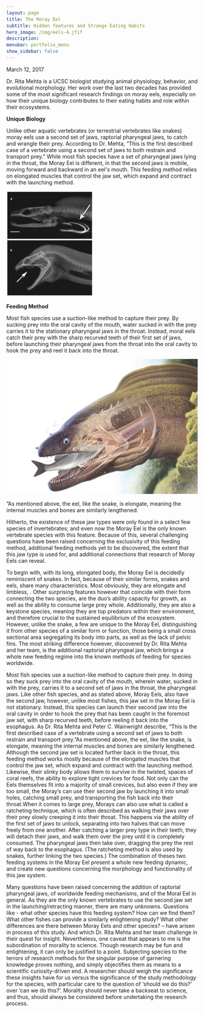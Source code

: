 ```yaml
---
layout: page
title: The Moray Eel
subtitle: Hidden features and Strange Eating Habits
hero_image: /img/eels-4.jfif
description: 
menubar: portfolio_menu
show_sidebar: false    	
---
```


March 12, 2017



Dr. Rita Mehta is a UCSC biologist studying animal physiology, behavior, and evolutional morphology. Her work over the last two decades has provided some of the most significant research findings on moray eels, especially on how their unique biology contributes to their eating habits and role within their ecosystems.

**Unique Biology**

Unlike other aquatic vertebrates (or terrestrial vertebrates like snakes) moray eels use a second set of jaws, raptorial pharyngeal jaws, to catch and wrangle their prey. According to Dr. Mehta, “This is the first described case of a vertebrate using a second set of jaws to both restrain and transport prey.” While most fish species have a set of pharyngeal jaws lying in the throat, the Moray Eel is different, in that the second jaws is mobile, moving forward and backward in an eel's mouth. This feeding method relies on elongated muscles that control the jaw set, which expand and contract with the launching method. 

![](/img/moray-eel-jaw.jpg)

**Feeding Method**

Most fish species use a suction-like method to capture their prey. By sucking prey into the oral cavity of the mouth, water sucked in with the prey carries it to the stationary pharyngeal jaws in the throat. Instead, moral eels catch their prey with the sharp recurved teeth of their first set of jaws, before launching their pharyngeal jaws from the throat into the oral cavity to hook the prey and reel it back into the throat. 

![](/img/eels-2.jpg)

”As mentioned above, the eel, like the snake, is elongate, meaning the internal muscles and bones are similarly lengthened. 



Hitherto, the existence of these jaw types were only found in a select few species of invertebrates; and even now the Moray Eel is the only known vertebrate species with this feature. Because of this, several challenging questions have been raised concerning the exclusivity of this feeding method, additional feeding methods yet to be discovered, the extent that this jaw type is used for, and additional connections that research of Moray Eels can reveal.

To begin with, with its long, elongated body, the Moray Eel is decidedly reminiscent of snakes. In fact, because of their similar forms, snakes and eels, share many characteristics. Most obviously, they are elongate and limbless, . Other surprising features however that coincide with their form connecting the two species, are the duo’s ability capacity for growth, as well as the ability to consume large prey whole. Additionally, they are also a keystone species, meaning they are top predators within their environment, and therefore crucial to the sustained equilibrium of the ecosystem. However, unlike the snake, a few are unique to the Moray Eel, distinguishing it from other species of a similar form or function, those being a small cross sectional area segregating its body into parts, as well as the lack of pelvic fins. The most striking difference however, discovered by Dr. Rita Mehta and her team, is the additional raptorial pharyngeal jaw, which brings a whole new feeding regime into the known methods of feeding for species worldwide.

Most fish species use a suction-like method to capture their prey. In doing so they suck prey into the oral cavity of the mouth, wherein water, sucked in with the prey, carries it to a second set of jaws in the throat, the pharyngeal jaws. Like other fish species, and as stated above, Moray Eels, also have the second jaw, however, unlike most fishes, this jaw set in the Moray Eel is not stationary. Instead, this species can launch their second jaw into the oral cavity in order to hook the prey that has been caught in the foremost jaw set, with sharp recurved teeth, before reeling it back into the esophagus. As Dr. Rita Mehta and Peter C. Wainwright describe, “This is the first described case of a vertebrate using a second set of jaws to both restrain and transport prey.”As mentioned above, the eel, like the snake, is elongate, meaning the internal muscles and bones are similarly lengthened. Although the second jaw set is located further back in the throat, this feeding method works mostly because of the elongated muscles that control the jaw set, which expand and contract with the launching method. Likewise, their slinky body allows them to survive in the twisted, spaces of coral reefs, the ability to explore tight crevices for food. Not only can the Eels themselves fit into a majority of small crevices, but also even if they are too small, the Moray’s can use their second jaw by launching it into small holes, catching small prey, and transporting the fish back into their throat.When it comes to large prey, Morays can also use what is called a ratcheting technique, which is often described as walking their jaws over their prey slowly creeping it into their throat. This happens via the ability of the first set of jaws to unlock, separating into two halves that can move freely from one another. After catching a larger prey type in their teeth, they will detach their jaws, and walk them over the prey until it is completely consumed. The pharyngeal jaws then take over, dragging the prey the rest of way back to the esophagus. (The ratcheting method is also used by snakes, further linking the two species.) The combination of theses two feeding systems in the Moray Eel present a whole new feeding dynamic, and create new questions concerning the morphology and functionality of this jaw system.

Many questions have been raised concerning the addition of raptorial pharyngeal jaws, of worldwide feeding mechanisms, and of the Moral Eel in general. As they are the only known vertebrates to use the second jaw set in the launching/retracting manner, there are many unknowns. Questions like - what other species have this feeding system? How can we find them? What other fishes can provide a similarly enlightening study? What other differences are there between Moray Eels and other species? – have arisen in process of this study. And which Dr. Rita Mehta and her team challenge in their quest for insight. Nevertheless, one caveat that appears to me is the subordination of morality to science. Though research may be fun and enlightening, it can only be justified to a point. Subjecting species to the terrors of research methods for the singular purpose of garnering knowledge proves nothing, and simply objectifies them as means to a scientific curiosity-driven end. A researcher should weigh the significance these insights have for us versus the significance of the study methodology for the species, with particular care to the question of ‘should we do this?’ over ‘can we do this?’. Morality should never take a backseat to science, and thus, should always be considered before undertaking the research process.
